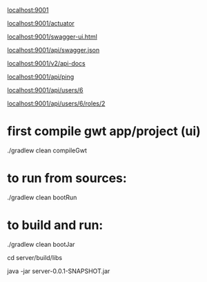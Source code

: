 
[localhost:9001](http://localhost:9001/)

[localhost:9001/actuator](http://localhost:9001/actuator)

[localhost:9001/swagger-ui.html](http://localhost:9001/swagger-ui.html)

[localhost:9001/api/swagger.json](http://localhost:9001/api/swagger.json)

[localhost:9001/v2/api-docs](http://localhost:9001/v2/api-docs)

[localhost:9001/api/ping](http://localhost:9001/api/ping)

[localhost:9001/api/users/6](http://localhost:9001/api/users/6)

[localhost:9001/api/users/6/roles/2](http://localhost:9001/api/users/6/roles/2)

# first compile gwt app/project (ui)

./gradlew clean compileGwt

# to run from sources:

./gradlew clean bootRun

# to build and run:

./gradlew clean bootJar

cd server/build/libs

java -jar server-0.0.1-SNAPSHOT.jar

